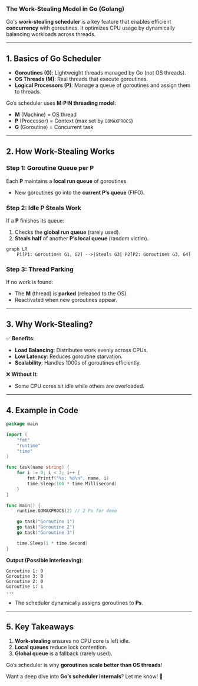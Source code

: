 ### **The Work-Stealing Model in Go (Golang)**

Go's **work-stealing scheduler** is a key feature that enables efficient **concurrency** with goroutines. It optimizes CPU usage by dynamically balancing workloads across threads.

---

## **1. Basics of Go Scheduler**
- **Goroutines (G)**: Lightweight threads managed by Go (not OS threads).
- **OS Threads (M)**: Real threads that execute goroutines.
- **Logical Processors (P)**: Manage a queue of goroutines and assign them to threads.

Go’s scheduler uses **M:P:N threading model**:
- **M** (Machine) = OS thread
- **P** (Processor) = Context (max set by `GOMAXPROCS`)
- **G** (Goroutine) = Concurrent task

---

## **2. How Work-Stealing Works**

### **Step 1: Goroutine Queue per P**
Each **P** maintains a **local run queue** of goroutines.
- New goroutines go into the **current P’s queue** (FIFO).

### **Step 2: Idle P Steals Work**
If a **P** finishes its queue:
1. Checks the **global run queue** (rarely used).
2. **Steals half** of another **P’s local queue** (random victim).

```mermaid
graph LR
    P1[P1: Goroutines G1, G2] -->|Steals G3| P2[P2: Goroutines G3, G4]
```

### **Step 3: Thread Parking**
If no work is found:
- The **M** (thread) is **parked** (released to the OS).
- Reactivated when new goroutines appear.

---

## **3. Why Work-Stealing?**
✅ **Benefits**:
- **Load Balancing**: Distributes work evenly across CPUs.
- **Low Latency**: Reduces goroutine starvation.
- **Scalability**: Handles 1000s of goroutines efficiently.

❌ **Without It**:
- Some CPU cores sit idle while others are overloaded.

---

## **4. Example in Code**
```go
package main

import (
	"fmt"
	"runtime"
	"time"
)

func task(name string) {
	for i := 0; i < 3; i++ {
		fmt.Printf("%s: %d\n", name, i)
		time.Sleep(100 * time.Millisecond)
	}
}

func main() {
	runtime.GOMAXPROCS(2) // 2 Ps for demo

	go task("Goroutine 1")
	go task("Goroutine 2")
	go task("Goroutine 3")

	time.Sleep(1 * time.Second)
}
```
**Output (Possible Interleaving)**:
```
Goroutine 1: 0  
Goroutine 3: 0  
Goroutine 2: 0  
Goroutine 1: 1  
...  
```
- The scheduler dynamically assigns goroutines to **Ps**.

---

## **5. Key Takeaways**
1. **Work-stealing** ensures no CPU core is left idle.
2. **Local queues** reduce lock contention.
3. **Global queue** is a fallback (rarely used).

Go’s scheduler is why **goroutines scale better than OS threads**!

Want a deep dive into **Go’s scheduler internals**? Let me know! 🚀